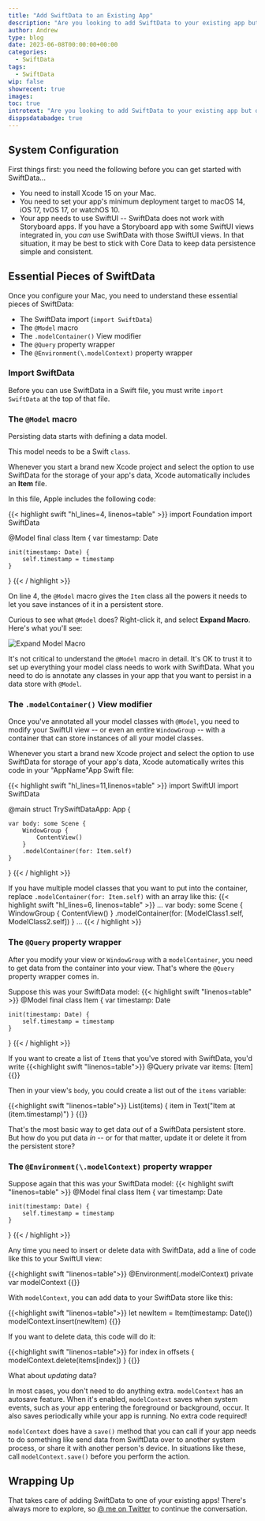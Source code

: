 ```yaml
---
title: "Add SwiftData to an Existing App"
description: "Are you looking to add SwiftData to your existing app but don't know where to start? Let's explore the steps you need to take."
author: Andrew
type: blog
date: 2023-06-08T00:00:00+00:00
categories:
  - SwiftData
tags:
  - SwiftData
wip: false
showrecent: true
images:
toc: true
introtext: "Are you looking to add SwiftData to your existing app but don't know where to start? Let's explore the steps you need to take."
disppsdatabadge: true
---
```


## System Configuration
First things first: you need the following before you can get started with SwiftData...

* You need to install Xcode 15 on your Mac.
* You need to set your app's minimum deployment target to macOS 14, iOS 17, tvOS 17, or watchOS 10.
* Your app needs to use SwiftUI -- SwiftData does not work with Storyboard apps. If you have a Storyboard app with some SwiftUI views integrated in, you *can* use SwiftData with those SwiftUI views. In that situation, it may be best to stick with Core Data to keep data persistence simple and consistent.

## Essential Pieces of SwiftData
Once you configure your Mac, you need to understand these essential pieces of SwiftData:

* The SwiftData import (`import SwiftData`)
* The `@Model` macro
* The `.modelContainer()` View modifier
* The `@Query` property wrapper
* The `@Environment(\.modelContext)` property wrapper

### Import SwiftData
Before you can use SwiftData in a Swift file, you must write `import SwiftData` at the top of that file.

### The `@Model` macro
Persisting data starts with defining a data model.

This model needs to be a Swift `class`.

Whenever you start a brand new Xcode project and select the option to use SwiftData for the storage of your app's data, Xcode automatically includes an **Item** file.

In this file, Apple includes the following code:

{{< highlight swift "hl_lines=4, linenos=table" >}}
import Foundation
import SwiftData

@Model
final class Item {
    var timestamp: Date
    
    init(timestamp: Date) {
        self.timestamp = timestamp
    }
} 
{{< / highlight >}}

On line 4, the `@Model` macro gives the `Item` class all the powers it needs to let you save instances of it in a persistent store.

Curious to see what `@Model` does? Right-click it, and select **Expand Macro**. Here's what you'll see:

![Expand Model Macro](expand-model-macro.png)

It's not critical to understand the `@Model` macro in detail. It's OK to trust it to set up everything your model class needs to work with SwiftData. What you need to do is annotate any classes in your app that you want to persist in a data store with `@Model`.

### The `.modelContainer()` View modifier
Once you've annotated all your model classes with `@Model`, you need to modify your SwiftUI view -- or even an entire `WindowGroup` -- with a container that can store instances of all your model classes.

Whenever you start a brand new Xcode project and select the option to use SwiftData for storage of your app's data, Xcode automatically writes this code in your "AppName"App Swift file:

{{< highlight swift "hl_lines=11,linenos=table" >}}
import SwiftUI
import SwiftData

@main
struct TrySwiftDataApp: App {

    var body: some Scene {
        WindowGroup {
            ContentView()
        }
        .modelContainer(for: Item.self)
    }
}
{{< / highlight >}}

If you have multiple model classes that you want to put into the container, replace `.modelContainer(for: Item.self)` with an array like this: 
{{< highlight swift "hl_lines=6, linenos=table" >}}
...
    var body: some Scene {
        WindowGroup {
            ContentView()
        }
        .modelContainer(for: [ModelClass1.self, ModelClass2.self])
    }
...
{{< / highlight >}}

### The `@Query` property wrapper
After you modify your view or `WindowGroup` with a `modelContainer`, you need to get data from the container into your view. That's where the `@Query` property wrapper comes in.

Suppose this was your SwiftData model:
{{< highlight swift "linenos=table" >}}
@Model
final class Item {
    var timestamp: Date
    
    init(timestamp: Date) {
        self.timestamp = timestamp
    }
} 
{{< / highlight >}}

If you want to create a list of `Item`s that you've stored with SwiftData, you'd write
{{<highlight swift "linenos=table">}}
@Query private var items: [Item]
{{</highlight>}}

Then in your view's `body`, you could create a list out of the `items` variable:

{{<highlight swift "linenos=table">}}
List(items) { item in
    Text("Item at \(item.timestamp)")
}
{{</highlight>}}

That's the most basic way to get data *out* of a SwiftData persistent store. But how do you put data *in* -- or for that matter, update it or delete it from the persistent store?

### The `@Environment(\.modelContext)` property wrapper
Suppose again that this was your SwiftData model:
{{< highlight swift "linenos=table" >}}
@Model
final class Item {
    var timestamp: Date
    
    init(timestamp: Date) {
        self.timestamp = timestamp
    }
} 
{{< / highlight >}}

Any time you need to insert or delete data with SwiftData, add a line of code like this to your SwiftUI view:

{{<highlight swift "linenos=table">}}
@Environment(\.modelContext) private var modelContext
{{</highlight>}}

With `modelContext`, you can add data to your SwiftData store like this:

{{<highlight swift "linenos=table">}}
let newItem = Item(timestamp: Date())
modelContext.insert(newItem)
{{</highlight>}}

If you want to delete data, this code will do it:

{{<highlight swift "linenos=table">}}
for index in offsets {
    modelContext.delete(items[index])
}
{{</highlight>}}

What about *updating* data? 

In most cases, you don't need to do anything extra. `modelContext` has an autosave feature. When it's enabled, `modelContext` saves when system events, such as your app entering the foreground or background, occur. It also saves periodically while your app is running. No extra code required!

`modelContext` does have a `save()` method that you can call if your app needs to do something like send data from SwiftData over to another system process, or share it with another person's device. In situations like these, call `modelContext.save()` before you perform the action.

## Wrapping Up
That takes care of adding SwiftData to one of your existing apps! There's always more to explore, so [@ me on Twitter](https://twitter.com/andrewcbancroft) to continue the conversation.